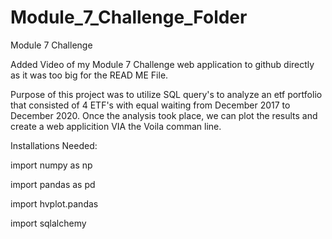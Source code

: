 # Module_7_Challenge_Folder
Module 7 Challenge

Added Video of my Module 7 Challenge web application to github directly as it was too big for the READ ME File.  

Purpose of this project was to utilize SQL query's to analyze an etf portfolio that consisted of 4 ETF's with equal waiting from December 2017 to December 2020.  Once the analysis took place, we can plot the results and create a web applicition VIA the Voila comman line.  

Installations Needed:

import numpy as np

import pandas as pd

import hvplot.pandas

import sqlalchemy


